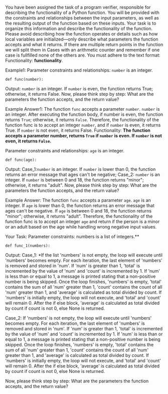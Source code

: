 
You have been assigned the task of a program verifier, responsible for describing the functionality of a Python function. You will be provided with the constraints and relationships between the input parameters, as well as the resulting output of the function based on these inputs. Your task is to organize this information and describe the functionality of the function. Please avoid describing how the function operates or details such as how local variables are initialized—only describe what parameters the function accepts and what it returns. If there are multiple return points in the function we will split them in Cases with an arithmetic counter and remember if one case is fullfilled none of the others are. You must adhere to the text format: Functionality: **functionality**.


Example1:
Parameter constraints and relationships: `number` is an integer.
```
def func(number):
```
Output: `number` is an integer. If `number` is even, the function returns True; otherwise, it returns False.
Now, please think step by step: What are the parameters the function accepts, and the return value?


Example Answer1:
The function `func` accepts a parameter `number`. `number` is an integer. After executing the function body, if number is even, the function returns `True`; otherwise, it returns `False`. Therefore, the functionality of the function func is to accept an integer `number`, and if `number` is even, it returns True. If `number` is not even, it returns False.
Functionality: **The function accepts a parameter number, returns `True` if `number` is even. If `number` is not even, it returns `False`.**


Parameter constraints and relationships: `age` is an integer.
```
def func(age):
```
Output: Case_1:`number` is an integer. If `number` is lower than 0, the function returns an error message that ages can't be negative; 
        Case_2: `number` is an integer. If `number` is between 0 and 18, the function returns "minor"; otherwise, it returns "adult".
Now, please think step by step: What are the parameters the function accepts, and the return value?


Example Answer:
The function `func` accepts a parameter `age`. `age` is an integer. If `age` is lower than 0, the function returns an error message that ages can't be negative. If `age` is between 0 and 18, the function returns "minor"; otherwise, it returns "adult". Therefore, the functionality of the function func is to accept an integer `age`  and return if the person is a minor or an adult based on the age while handling wrong negative input values.


Your Task:
Parameter constraints: numbers is a list of integers.**
```
def func_1(numbers):
```
Output: Case_1: *If the list 'numbers' is not empty, the loop will execute until 'numbers' becomes empty. For each iteration, the last element of 'numbers' is removed and stored in 'num'. If 'num' is greater than 1, 'total' is incremented by the value of 'num' and 'count' is incremented by 1. If 'num' is less than or equal to 1, a message is printed stating that a non-positive number is being skipped. Once the loop finishes, 'numbers' is empty, 'total' contains the sum of all 'num' greater than 1, 'count' contains the count of all 'num' greater than 1, and 'average' is calculated as total divided by count. If 'numbers' is initially empty, the loop will not execute, and 'total' and 'count' will remain 0. After the if else block, 'average' is calculated as total divided by count if count is not 0, else None is returned.

Case_2: If 'numbers' is not empty, the loop will execute until 'numbers' becomes empty. For each iteration, the last element of 'numbers' is removed and stored in 'num'. If 'num' is greater than 1, 'total' is incremented by the value of 'num' and 'count' is incremented by 1. If 'num' is less than or equal to 1, a message is printed stating that a non-positive number is being skipped. Once the loop finishes, 'numbers' is empty, 'total' contains the sum of all 'num' greater than 1, 'count' contains the count of all 'num' greater than 1, and 'average' is calculated as total divided by count. If 'numbers' is initially empty, the loop will not execute, and 'total' and 'count' will remain 0. After the if else block, 'average' is calculated as total divided by count if count is not 0, else None is returned.

Now, please think step by step: What are the parameters the function accepts, and the return value?
